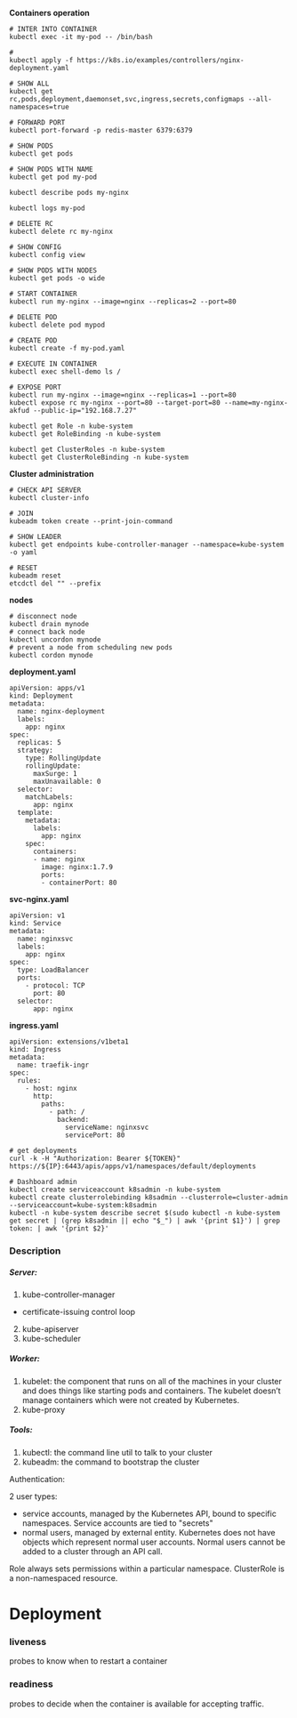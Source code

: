 <strong>Containers operation</strong>

```
# INTER INTO CONTAINER
kubectl exec -it my-pod -- /bin/bash

#
kubectl apply -f https://k8s.io/examples/controllers/nginx-deployment.yaml

# SHOW ALL
kubectl get rc,pods,deployment,daemonset,svc,ingress,secrets,configmaps --all-namespaces=true

# FORWARD PORT
kubectl port-forward -p redis-master 6379:6379

# SHOW PODS
kubectl get pods

# SHOW PODS WITH NAME
kubectl get pod my-pod

kubectl describe pods my-nginx

kubectl logs my-pod

# DELETE RC
kubectl delete rc my-nginx

# SHOW CONFIG
kubectl config view

# SHOW PODS WITH NODES
kubectl get pods -o wide

# START CONTAINER
kubectl run my-nginx --image=nginx --replicas=2 --port=80

# DELETE POD
kubectl delete pod mypod

# CREATE POD
kubectl create -f my-pod.yaml

# EXECUTE IN CONTAINER
kubectl exec shell-demo ls /

# EXPOSE PORT
kubectl run my-nginx --image=nginx --replicas=1 --port=80
kubectl expose rc my-nginx --port=80 --target-port=80 --name=my-nginx-akfud --public-ip="192.168.7.27"

kubectl get Role -n kube-system
kubectl get RoleBinding -n kube-system

kubectl get ClusterRoles -n kube-system
kubectl get ClusterRoleBinding -n kube-system
```

<strong>Cluster administration</strong>
```
# CHECK API SERVER
kubectl cluster-info

# JOIN
kubeadm token create --print-join-command

# SHOW LEADER
kubectl get endpoints kube-controller-manager --namespace=kube-system  -o yaml

# RESET
kubeadm reset
etcdctl del "" --prefix
```

<strong>nodes</strong>
```
# disconnect node
kubectl drain mynode
# connect back node
kubectl uncordon mynode 
# prevent a node from scheduling new pods
kubectl cordon mynode
```

<strong>deployment.yaml</strong>
```
apiVersion: apps/v1
kind: Deployment
metadata:
  name: nginx-deployment
  labels:
    app: nginx
spec:
  replicas: 5
  strategy:
    type: RollingUpdate
    rollingUpdate:
      maxSurge: 1        
      maxUnavailable: 0
  selector:
    matchLabels:
      app: nginx
  template:
    metadata:
      labels:
        app: nginx
    spec:
      containers:
      - name: nginx
        image: nginx:1.7.9
        ports:
        - containerPort: 80
```

<strong>svc-nginx.yaml</strong>
```
apiVersion: v1
kind: Service
metadata:
  name: nginxsvc
  labels:
    app: nginx
spec:
  type: LoadBalancer
  ports:
    - protocol: TCP
      port: 80
  selector:
      app: nginx
```

<strong>ingress.yaml</strong>
```
apiVersion: extensions/v1beta1
kind: Ingress
metadata:
  name: traefik-ingr
spec:
  rules:
    - host: nginx
      http:
        paths:
          - path: /
            backend:
              serviceName: nginxsvc
              servicePort: 80
```

```
# get deployments
curl -k -H "Authorization: Bearer ${TOKEN}" https://${IP}:6443/apis/apps/v1/namespaces/default/deployments

# Dashboard admin
kubectl create serviceaccount k8sadmin -n kube-system
kubectl create clusterrolebinding k8sadmin --clusterrole=cluster-admin --serviceaccount=kube-system:k8sadmin
kubectl -n kube-system describe secret $(sudo kubectl -n kube-system get secret | (grep k8sadmin || echo "$_") | awk '{print $1}') | grep token: | awk '{print $2}'
```

### Description

##### Server:
1) kube-controller-manager
- certificate-issuing control loop
2) kube-apiserver
3) kube-scheduler

##### Worker:
1) kubelet: the component that runs on all of the machines in your cluster and does things like starting pods and containers. The kubelet doesn’t manage containers which were not created by Kubernetes.
2) kube-proxy

##### Tools:
1) kubectl: the command line util to talk to your cluster
2) kubeadm: the command to bootstrap the cluster

Authentication:

2 user types:
- service accounts, managed by the Kubernetes API, bound to specific namespaces. Service accounts are tied to "secrets"
- normal users, managed by external entity. Kubernetes does not have objects which represent normal user accounts. Normal users cannot be added to a cluster through an API call.

Role always sets permissions within a particular namespace.
ClusterRole is a non-namespaced resource.

# Deployment

### liveness 
probes to know when to restart a container

### readiness 
probes to decide when the container is available for accepting traffic.



